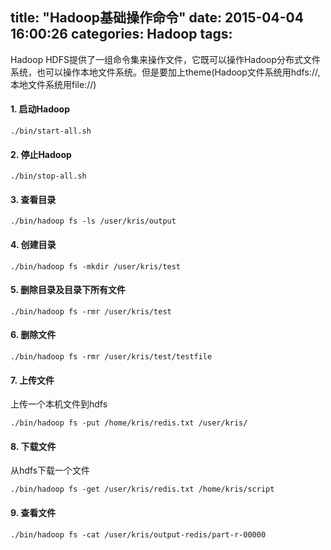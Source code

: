 title: "Hadoop基础操作命令"
date: 2015-04-04 16:00:26
categories: Hadoop
tags:
---


 Hadoop HDFS提供了一组命令集来操作文件，它既可以操作Hadoop分布式文件系统，也可以操作本地文件系统。但是要加上theme(Hadoop文件系统用hdfs://,本地文件系统用file://)

#### 1. 启动Hadoop
	./bin/start-all.sh

#### 2. 停止Hadoop
	./bin/stop-all.sh

#### 3. 查看目录
	./bin/hadoop fs -ls /user/kris/output
#### 4. 创建目录
	./bin/hadoop fs -mkdir /user/kris/test
#### 5. 删除目录及目录下所有文件
	./bin/hadoop fs -rmr /user/kris/test

#### 6. 删除文件
	./bin/hadoop fs -rmr /user/kris/test/testfile

#### 7. 上传文件
上传一个本机文件到hdfs

	./bin/hadoop fs -put /home/kris/redis.txt /user/kris/

#### 8. 下载文件
从hdfs下载一个文件

	./bin/hadoop fs -get /user/kris/redis.txt /home/kris/script

#### 9. 查看文件
	./bin/hadoop fs -cat /user/kris/output-redis/part-r-00000